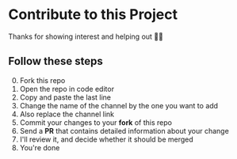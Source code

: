 # Contribute to this Project

Thanks for showing interest and helping out 🤙🏾

## Follow these steps

0. Fork this repo
1. Open the repo in code editor
2. Copy and paste the last line
3. Change the name of the channel by the one you want to add
4. Also replace the channel link
5. Commit your changes to your **fork** of this repo
6. Send a **PR** that contains detailed information about your change
7. I'll review it, and decide whether it should be merged
8. You're done
